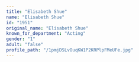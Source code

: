```yaml
---
title: "Elisabeth Shue"
name: "Elisabeth Shue"
id: "1951"
original_name: "Elisabeth Shue"
known_for_department: "Acting"
gender: "1"
adult: "false"
profile_path: "/1pmjDSLvOuqKW1P2KRPlpFMeUFe.jpg"
---
```

